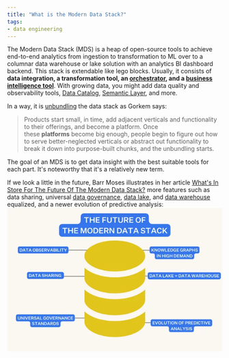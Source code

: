```yaml
---
title: "What is the Modern Data Stack?"
tags:
- data engineering
---
```

The Modern Data Stack (MDS) is a heap of open-source tools to achieve end-to-end analytics from ingestion to transformation to ML over to a columnar data warehouse or lake solution with an analytics BI dashboard backend. This stack is extendable like lego blocks. Usually, it consists of **data integration, a transformation tool, an [orchestrator](term/data%20orchestrator.md), and a [business intelligence tool](term/business%20intelligence%20tools.md)**. With growing data, you might add data quality and observability tools, [Data Catalog](term/data%20catalog.md), [Semantic Layer](term/semantic%20layer.md), and more.

In a way, it is [unbundling](https://blog.fal.ai/the-unbundling-of-airflow-2/) the data stack as Gorkem says:
> Products start small, in time, add adjacent verticals and functionality to their offerings, and become a platform. Once these **platforms** become big enough, people begin to figure out how to serve better-neglected verticals or abstract out functionality to break it down into purpose-built chunks, and the unbundling starts.

The goal of an MDS is to get data insight with the best suitable tools for each part. It's noteworthy that it's a relatively new term.

If we look a little in the future, Barr Moses illustrates in her article [What's In Store For The Future Of The Modern Data Stack?](https://www.montecarlodata.com/blog-the-future-of-the-modern-data-stack/) more features such as data sharing, universal [data governance](term/data%20governance.md), [data lake](term/data%20lake.md), and [data warehouse](term/data%20warehouse.md) equalized, and a newer evolution of predictive analysis:
![](images/future-modern-data-stack.png)